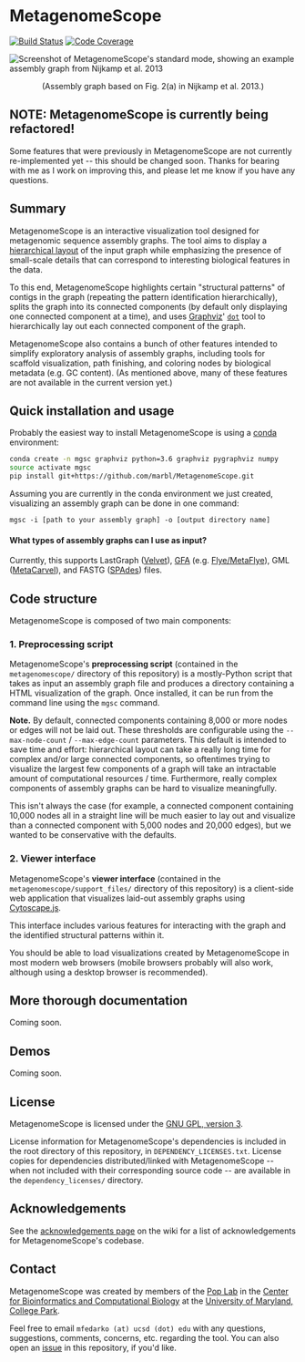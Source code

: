 # MetagenomeScope
[![Build Status](https://travis-ci.org/marbl/MetagenomeScope.svg?branch=master)](https://travis-ci.org/marbl/MetagenomeScope) [![Code Coverage](https://codecov.io/gh/marbl/MetagenomeScope/branch/master/graph/badge.svg)](https://codecov.io/gh/marbl/MetagenomeScope)

![Screenshot of MetagenomeScope's standard mode, showing an example assembly graph from Nijkamp et al. 2013](https://user-images.githubusercontent.com/4177727/100696036-6aa7ab80-3347-11eb-8017-f693aae08aa2.png "Screenshot of MetagenomeScope showing an example assembly graph from Nijkamp et al. 2013.")
<div align="center">
(Assembly graph based on Fig. 2(a) in Nijkamp et al. 2013.)
</div>

## NOTE: MetagenomeScope is currently being refactored!
Some features that were previously in MetagenomeScope are not currently
re-implemented yet -- this should be changed soon. Thanks for bearing with me
as I work on improving this, and please let me know if you have any questions.

## Summary

MetagenomeScope is an interactive visualization tool designed for metagenomic
sequence assembly graphs. The tool aims to display a [hierarchical
layout](https://en.wikipedia.org/wiki/Layered_graph_drawing) of the input graph
while emphasizing the presence of small-scale details that can correspond to
interesting biological features in the data.

To this end, MetagenomeScope
highlights certain "structural patterns" of contigs in the graph (repeating the
pattern identification hierarchically),
splits the graph into its connected components (by default only displaying one
connected component at a time),
and uses [Graphviz](https://www.graphviz.org/)'
[`dot`](https://www.graphviz.org/pdf/dotguide.pdf) tool to hierarchically
lay out each connected component of the graph.

MetagenomeScope also contains a bunch of other features intended to simplify
exploratory analysis of assembly graphs, including tools for scaffold
visualization, path finishing, and coloring nodes by biological metadata (e.g.
GC content). (As mentioned above, many of these features are not available in
the current version yet.)

## Quick installation and usage

Probably the easiest way to install MetagenomeScope is using a
[conda](https://docs.conda.io/en/latest/) environment:

```bash
conda create -n mgsc graphviz python=3.6 graphviz pygraphviz numpy
source activate mgsc
pip install git+https://github.com/marbl/MetagenomeScope.git
```

Assuming you are currently in the conda environment we just created,
visualizing an assembly graph can be done in one command:

```
mgsc -i [path to your assembly graph] -o [output directory name]
```

#### What types of assembly graphs can I use as input?

Currently, this supports
LastGraph ([Velvet](https://www.ebi.ac.uk/~zerbino/velvet/)),
[GFA](https://gfa-spec.github.io/GFA-spec/) (e.g.
[Flye/MetaFlye](https://github.com/fenderglass/Flye)),
GML ([MetaCarvel](https://github.com/marbl/MetaCarvel)),
and FASTG ([SPAdes](https://cab.spbu.ru/software/spades/)) files.

## Code structure

MetagenomeScope is composed of two main components:

### 1. Preprocessing script

MetagenomeScope's **preprocessing script** (contained in the
`metagenomescope/` directory of this repository) is a mostly-Python script that
takes as input an assembly graph file and produces a directory containing a
HTML visualization of the graph. Once installed, it can be run from the command
line using the `mgsc` command.

**Note.** By default, connected components containing 8,000 or more nodes or
edges will not be laid out. These thresholds are configurable using the
`--max-node-count` / `--max-edge-count` parameters. This default is intended
to save time and effort: hierarchical layout can take a really long time for
complex and/or large connected components, so oftentimes trying to visualize
the largest few components of a graph will take an intractable amount of
computational resources / time. Furthermore, really complex components of
assembly graphs can be hard to visualize meaningfully.

This isn't always the case (for example, a
connected component containing 10,000 nodes all in a straight line will be
much easier to lay out and visualize than a connected component
with 5,000 nodes and 20,000 edges), but we wanted to be conservative with the
defaults.

### 2. Viewer interface

MetagenomeScope's **viewer interface** (contained in the
`metagenomescope/support_files/` directory
of this repository) is a client-side web application that visualizes laid-out
assembly graphs using [Cytoscape.js](https://js.cytoscape.org/).

This interface includes various features for interacting with the graph and the
identified structural patterns within it.

You should be able to load visualizations created by MetagenomeScope
in most modern web browsers (mobile browsers probably will also work, although
using a desktop browser is recommended).

## More thorough documentation

Coming soon.

## Demos

Coming soon.

## License

MetagenomeScope is licensed under the
[GNU GPL, version 3](https://www.gnu.org/copyleft/gpl.html).

License information for MetagenomeScope's dependencies is included in the root directory of this repository, in `DEPENDENCY_LICENSES.txt`. License copies for dependencies distributed/linked with MetagenomeScope -- when not included with their corresponding source code -- are available in the `dependency_licenses/` directory.

## Acknowledgements

See the [acknowledgements page](https://github.com/marbl/MetagenomeScope/wiki/Acknowledgements) on the wiki for a list of acknowledgements
for MetagenomeScope's codebase.

## Contact

MetagenomeScope was created by members of the [Pop Lab](https://sites.google.com/a/cs.umd.edu/poplab/) in the [Center for Bioinformatics and Computational Biology](https://cbcb.umd.edu/) at the [University of Maryland, College Park](https://umd.edu/).

Feel free to email `mfedarko (at) ucsd (dot) edu` with any questions, suggestions, comments, concerns, etc. regarding the tool. You can also open an [issue](https://github.com/marbl/MetagenomeScope/issues) in this repository, if you'd like.

